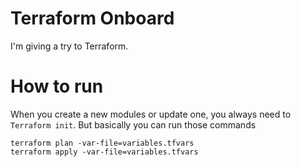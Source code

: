 # Terraform Onboard

I'm giving a try to Terraform.

# How to run

When you create a new modules or update one, you always need to `Terraform init`. But basically you can run those commands

```
terraform plan -var-file=variables.tfvars
terraform apply -var-file=variables.tfvars
```
